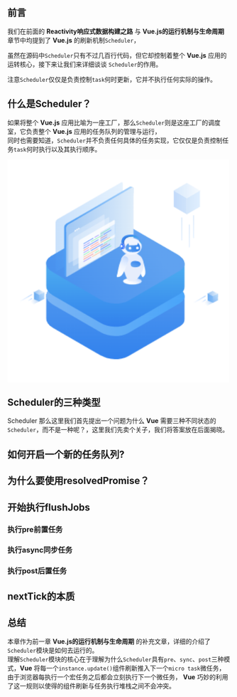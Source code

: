 ## 前言
我们在前面的 __Reactivity响应式数据构建之路__ 与 __Vue.js的运行机制与生命周期__ 章节中均提到了 __Vue.js__ 的刷新机制`Scheduler`，  

虽然在源码中`Scheduler`只有不过几百行代码，但它却控制着整个 __Vue.js__ 应用的运转核心，接下来让我们来详细谈谈 `Scheduler`的作用。  

注意`Scheduler`仅仅是负责控制`task`何时更新，它并不执行任何实际的操作。

## 什么是Scheduler？
如果将整个 __Vue.js__ 应用比喻为一座工厂，那么`Scheduler`则是这座工厂的调度室，它负责整个 __Vue.js__ 应用的任务队列的管理与运行，  
同时也需要知道，`Scheduler`并不负责任何具体的任务实现，它仅仅是负责控制任务`task`何时执行以及其执行顺序。

<img align="center" width="500" src="https://github.com/Panda-Hope/panda-hope.github.io/blob/master/static/img/%E6%99%BA%E8%83%BD%E8%B0%83%E5%BA%A6%E5%B9%B3%E5%8F%B0%E7%B3%BB%E7%BB%9F.png" />

## Scheduler的三种类型
Scheduler
那么这里我们首先提出一个问题为什么 __Vue__ 需要三种不同状态的`Scheduler`，而不是一种呢？，这里我们先卖个关子，我们将答案放在后面揭晓。

## 如何开启一个新的任务队列?

## 为什么要使用resolvedPromise？

## 开始执行flushJobs

### 执行pre前置任务

### 执行async同步任务

### 执行post后置任务



## nextTick的本质

## 总结
本章作为前一章 __Vue.js的运行机制与生命周期__ 的补充文章，详细的介绍了`Scheduler`模块是如何去运行的。  
理解`Scheduler`模块的核心在于理解为什么`Scheduler`具有`pre`、`sync`、`post`三种模式，__Vue__ 将每一个`instance.update()`组件刷新推入下一个`micro task`微任务，
由于浏览器每执行一个宏任务之后都会立刻执行下一个微任务， __Vue__ 巧妙的利用了这一规则以使得的组件刷新与任务执行堆栈之间不会冲突。


